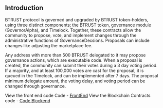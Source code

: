 Introduction
------------

BTRUST protocol is governed and upgraded by BTRUST token-holders, using three distinct components; the BTRUST token, governance module (GovernorAlpha), and Timelock. Together, these contracts allow the community to propose, vote, and implement changes through the administrative functions of GovernanceDecsions. Proposals can include changes like adjusting the marketplace fee.

Any address with more than 500 BTRUST delegated to it may propose governance actions, which are executable code. When a proposal is created, the community can submit their votes during a 3 day voting period. If a majority, and at least 100,000 votes are cast for the proposal, it is queued in the Timelock, and can be implemented after 7 days. The proposal minimum delegate amount, the voting delay, and voting period can be changed through governance.

View the front end code Code  - [FrontEnd](https://github.com/Snowfork/BTRUST-Voting-UI) 
View the Blockchain Contracts code - [Code Blockend](https://github.com/Snowfork/BTRUST-Voting-UI) 